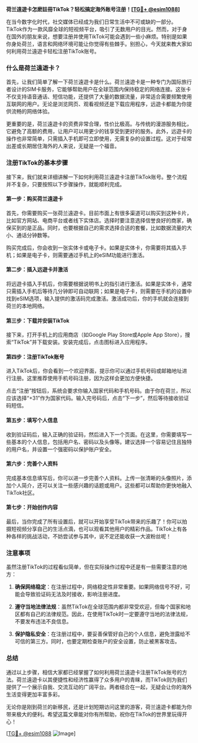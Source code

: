 **荷兰遠遊卡怎麽註冊TikTok？轻松搞定海外账号注册！[[TG💪+ @esim1088](https://t.me/s/esim1088)]**

在当今数字化时代，社交媒体已经成为我们日常生活中不可或缺的一部分。TikTok作为一款风靡全球的短视频平台，吸引了无数用户的目光。然而，对于身在国外的朋友来说，想要注册并使用TikTok可能会遇到一些小麻烦。特别是如果你身处荷兰，语言和网络环境可能让你觉得有些棘手。别担心，今天就来教大家如何利用荷兰遠遊卡轻松注册TikTok账号。

### 什么是荷兰遠遊卡？

首先，让我们简单了解一下荷兰遠遊卡是什么。荷兰遠遊卡是一种专门为国际旅行者设计的SIM卡服务，它能够帮助用户在全球范围内保持稳定的网络连接。这张卡不仅支持语音通话、短信功能，还提供了大量的数据流量，非常适合需要频繁使用互联网的用户。无论是浏览网页、观看视频还是下载应用程序，远遊卡都能为你提供流畅的网络体验。

更重要的是，荷兰遠遊卡的资费非常合理，性价比极高。与传统的漫游服务相比，它避免了高额的费用，让用户可以用更少的钱享受到更好的服务。此外，远遊卡的操作也非常简单，只需插入手机即可立即使用，无需复杂的设置过程。这对于经常出差或长期居住海外的人来说，无疑是一个福音。

### 注册TikTok的基本步骤

接下来，我们就来详细讲解一下如何利用荷兰遠遊卡注册TikTok账号。整个流程并不复杂，只要按照以下步骤操作，就能顺利完成。

#### 第一步：购买荷兰遠遊卡

首先，你需要购买一张荷兰遠遊卡。目前市面上有很多渠道可以购买到这种卡片，比如官方网站、电商平台或者线下实体店。选择时要注意选择信誉良好的商家，确保买到的是正品。同时，也要根据自己的需求选择合适的套餐，比如数据流量的大小、通话分钟数等。

购买完成后，你会收到一张实体卡或电子卡。如果是实体卡，你需要将其插入手机；如果是电子卡，则需要通过手机上的eSIM功能进行激活。

#### 第二步：插入远遊卡并激活

将远遊卡插入手机后，你需要根据说明书上的指引进行激活。如果是实体卡，通常只需插入手机后等待几分钟即可自动联网；如果是电子卡，则需要在手机的设置中找到eSIM选项，输入提供的激活码完成激活。激活成功后，你的手机就会连接到荷兰的本地网络。

#### 第三步：下载并安装TikTok

接下来，打开手机上的应用商店（如Google Play Store或Apple App Store），搜索“TikTok”并下载安装。安装完成后，点击图标进入应用程序。

#### 第四步：注册TikTok账号

进入TikTok后，你会看到一个欢迎界面，提示你可以通过手机号码或邮箱地址进行注册。这里推荐使用手机号码注册，因为这样会更加方便快捷。

点击“注册”按钮后，系统会要求你输入国家代码和手机号码。由于你在荷兰，所以应该选择“+31”作为国家代码。输入完号码后，点击“下一步”，然后等待接收验证码短信。

#### 第五步：填写个人信息

收到验证码后，输入正确的验证码，然后进入下一个页面。在这里，你需要填写一些基本的个人信息，包括用户名、密码以及头像等。建议选择一个容易记住且独特的用户名，并设置一个强密码以保护账户安全。

#### 第六步：完善个人资料

完成基本信息填写后，你可以进一步完善个人资料。上传一张清晰的头像照片，添加个人简介，还可以关注一些感兴趣的话题或用户。这些都可以帮助你更快地融入TikTok社区。

#### 第七步：开始创作内容

最后，当你完成了所有设置后，就可以开始享受TikTok带来的乐趣了！你可以拍摄短视频分享自己的生活点滴，也可以观看其他用户的精彩作品。TikTok上有各种各样的挑战活动，不妨尝试参与其中，说不定还能收获一大波粉丝呢！

### 注意事项

虽然注册TikTok的过程看似简单，但在实际操作过程中还是有一些需要注意的地方：

1. **确保网络稳定**：在注册过程中，网络稳定性非常重要。如果网络信号不好，可能会导致验证码无法及时接收，影响注册进度。
   
2. **遵守当地法律法规**：虽然TikTok在全球范围内都非常受欢迎，但每个国家和地区都有自己的法律规范。因此，在使用TikTok时一定要遵守当地的法律法规，不要发布违法不良信息。

3. **保护隐私安全**：在注册过程中，要妥善保管好自己的个人信息，避免泄露给不可信的第三方。同时，也要定期检查账户的安全设置，防止被黑客攻击。

### 总结

通过以上步骤，相信大家都已经掌握了如何利用荷兰遠遊卡注册TikTok账号的方法。荷兰遠遊卡以其便捷性和经济性赢得了众多用户的青睐，而TikTok则为我们提供了一个展示自我、交流互动的广阔平台。两者结合在一起，无疑会让你的海外生活变得更加丰富多彩。

无论你是刚到荷兰的新移民，还是计划短期访问这里的游客，荷兰遠遊卡都能为你带来极大的便利。希望这篇文章能对你有所帮助，祝你在TikTok的世界里玩得开心！

[[TG💪+ @esim1088](https://t.me/s/esim1088) ![Image](https://i.postimg.cc/4NQfJmqS/Snipaste-2025-05-13-00-14-12.png)]